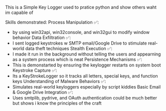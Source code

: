 

This is a Simple Key Logger used to pratice python and show others waht im capable of




Skills demonstrated: 
Process Manipulation ✅: 
- by using win32api, win32console, and win32gui to modify window behavior
Data Exfiltration ✅:
- I sent logged keystrokes w SMTP email/Google Drive to stimulate real-world data theft techniques
Stealth Execution ✅:
- I made it run in the background without telling the users and appearning as a system process which is neat
Persistence Mechanisms ✅:
- This is demonstarted by ensuring the keylogger restarts on system boot
Keystroke Capture ✅:
- Its a KeyStrokeLogger so it tracks all letters, special keys, and function keys
Understanding of Malware Behaviors ✅:
- Simulates real-world keyloggers especially by script kiddies
Basic Email & Google Drive Integration ✅:
- Uses smtplib, pydrive, and OAuth authentication could be much better but shows i know the principles of the craft







